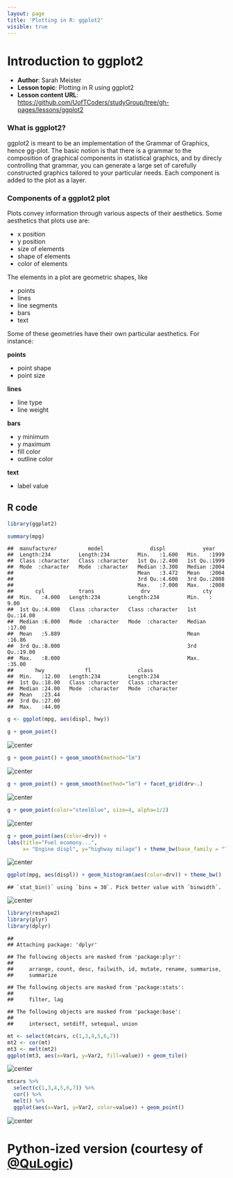 ```yaml
---
layout: page
title: 'Plotting in R: ggplot2'
visible: true
---
```


# Introduction to ggplot2

 - **Author**: Sarah Meister
 - **Lesson topic**: Plotting in R using ggplot2
 - **Lesson content URL**: <https://github.com/UofTCoders/studyGroup/tree/gh-pages/lessons/ggplot2>

### What is ggplot2? ###

ggplot2 is meant to be an implementation of the Grammar of Graphics, hence gg-plot. The basic notion is that there is a grammar to the composition of graphical components in statistical graphics, and by direcly controlling that grammar, you can generate a large set of carefully constructed graphics tailored to your particular needs. Each component is added to the plot as a layer. 

### Components of a ggplot2 plot ###

Plots convey information through various aspects of their aesthetics. Some aesthetics that plots use are:

* x position
* y position
* size of elements
* shape of elements
* color of elements

The elements in a plot are geometric shapes, like

* points
* lines
* line segments
* bars
* text

Some of these geometries have their own particular aesthetics. For instance:

**points**

  * point shape
  * point size
  
**lines**

  * line type
  * line weight
  
**bars**

  * y minimum
  * y maximum
  * fill color
  * outline color
  
**text**

  * label value

## R code ##


```r
library(ggplot2)

summary(mpg)
```

```
##  manufacturer          model               displ            year     
##  Length:234         Length:234         Min.   :1.600   Min.   :1999  
##  Class :character   Class :character   1st Qu.:2.400   1st Qu.:1999  
##  Mode  :character   Mode  :character   Median :3.300   Median :2004  
##                                        Mean   :3.472   Mean   :2004  
##                                        3rd Qu.:4.600   3rd Qu.:2008  
##                                        Max.   :7.000   Max.   :2008  
##       cyl           trans               drv                 cty       
##  Min.   :4.000   Length:234         Length:234         Min.   : 9.00  
##  1st Qu.:4.000   Class :character   Class :character   1st Qu.:14.00  
##  Median :6.000   Mode  :character   Mode  :character   Median :17.00  
##  Mean   :5.889                                         Mean   :16.86  
##  3rd Qu.:8.000                                         3rd Qu.:19.00  
##  Max.   :8.000                                         Max.   :35.00  
##       hwy             fl               class          
##  Min.   :12.00   Length:234         Length:234        
##  1st Qu.:18.00   Class :character   Class :character  
##  Median :24.00   Mode  :character   Mode  :character  
##  Mean   :23.44                                        
##  3rd Qu.:27.00                                        
##  Max.   :44.00
```

```r
g <- ggplot(mpg, aes(displ, hwy))

g + geom_point()
```

![center](../figure/unnamed-chunk-1-1.png)

```r
g + geom_point() + geom_smooth(method="lm")
```

![center](../figure/unnamed-chunk-1-2.png)

```r
g + geom_point() + geom_smooth(method="lm") + facet_grid(drv~.)
```

![center](../figure/unnamed-chunk-1-3.png)

```r
g + geom_point(color="steelblue", size=4, alpha=1/2)
```

![center](../figure/unnamed-chunk-1-4.png)

```r
g + geom_point(aes(color=drv)) + 
labs(title="Fuel ecomony...", 
     x= "Engine displ", y="highway milage") + theme_bw(base_family = "Times")
```

![center](../figure/unnamed-chunk-1-5.png)

```r
ggplot(mpg, aes(displ)) + geom_histogram(aes(color=drv)) + theme_bw()
```

```
## `stat_bin()` using `bins = 30`. Pick better value with `binwidth`.
```

![center](../figure/unnamed-chunk-1-6.png)

```r
library(reshape2)
library(plyr)
library(dplyr)
```

```
## 
## Attaching package: 'dplyr'
```

```
## The following objects are masked from 'package:plyr':
## 
##     arrange, count, desc, failwith, id, mutate, rename, summarise,
##     summarize
```

```
## The following objects are masked from 'package:stats':
## 
##     filter, lag
```

```
## The following objects are masked from 'package:base':
## 
##     intersect, setdiff, setequal, union
```

```r
mt <- select(mtcars, c(1,3,4,5,6,7))
mt2 <- cor(mt)
mt3 <- melt(mt2)
ggplot(mt3, aes(x=Var1, y=Var2, fill=value)) + geom_tile()
```

![center](../figure/unnamed-chunk-1-7.png)

```r
mtcars %>%
  select(c(1,3,4,5,6,7)) %>%
  cor() %>%
  melt() %>%
  ggplot(aes(x=Var1, y=Var2, color=value)) + geom_point()
```

![center](../figure/unnamed-chunk-1-8.png)

# Python-ized version (courtesy of [@QuLogic](https://github.com/QuLogic))

<script src="https://gist.github.com/QuLogic/6c168deedeab0a7c2c96.js"></script>

